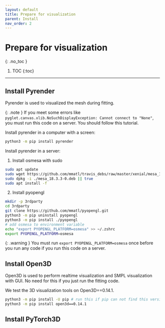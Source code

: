 ```yaml
---
layout: default
title: Prepare for visualization
parent: Install
nav_order: 2
---
```


# Prepare for visualization

{: .no_toc }

1. TOC
{:toc}
---

## Install Pyrender

Pyrender is used to visualized the mesh during fitting.

{: .note }
If you meet some errors like `pyglet.canvas.xlib.NoSuchDisplayException: Cannot connect to "None"`, you must run this code on a server. You should follow this tutorial.

Install pyrender in a computer with a screen:
```bash
python3 -m pip install pyrender
```

Install pyrender in a server:

1. Install osmesa with sudo

```bash
sudo apt update
sudo wget https://github.com/mmatl/travis_debs/raw/master/xenial/mesa_18.3.3-0.deb
sudo dpkg -i ./mesa_18.3.3-0.deb || true
sudo apt install -f
```

2. Install pyopengl

```bash
mkdir -p 3rdparty
cd 3rdparty
git clone https://github.com/mmatl/pyopengl.git
python3 -m pip uninstall pyopengl
python3 -m pip install ./pyopengl
# add osmesa to environment variable
echo "export PYOPENGL_PLATFORM=osmesa" >> ~/.zshrc
export PYOPENGL_PLATFORM=osmesa
```

{: .warning }
You must run `export PYOPENGL_PLATFORM=osmesa` once before you run any code if you run this code on a server.

## Install Open3D

Open3D is used to perform realtime visualization and SMPL visualization with GUI. No need for this if you just run the fitting code.

We test the 3D visualization tools on Open3D==0.14.1.

```bash
python3 -m pip install -U pip # run this if pip can not find this version
python3 -m pip install open3d==0.14.1
```

## Install PyTorch3D
